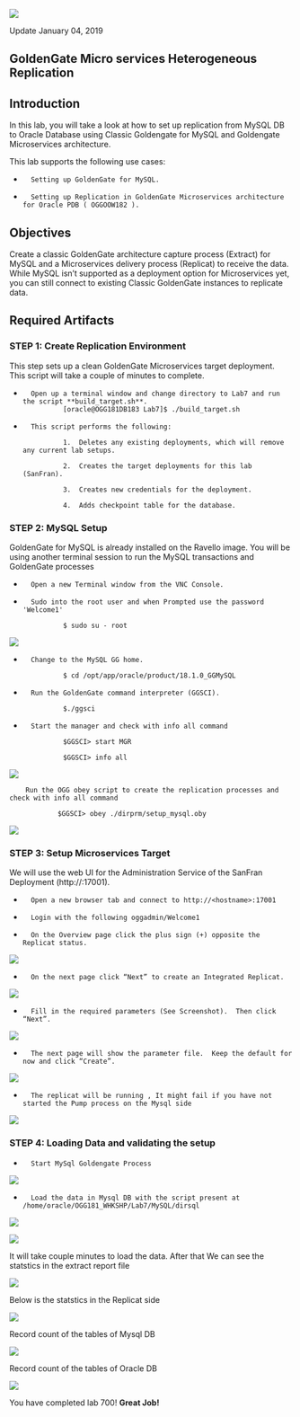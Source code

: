 ![](images/700/Lab700_image100.PNG)

Update January 04, 2019

## GoldenGate Micro services Heterogeneous Replication
## Introduction

In this lab, you will take a look at how to set up replication from MySQL DB to Oracle Database using Classic Goldengate for MySQL and Goldengate Microservices architecture.

This lab supports the following use cases:

-       Setting up GoldenGate for MySQL.
-       Setting up Replication in GoldenGate Microservices architecture for Oracle PDB ( OGGOOW182 ).

## Objectives

Create a classic GoldenGate architecture capture process (Extract) for MySQL and a Microservices delivery process (Replicat) to receive the data.  While MySQL isn’t supported as a deployment option for Microservices yet, you can still connect to existing Classic GoldenGate instances to replicate data.

## Required Artifacts

### **STEP 1**: Create Replication Environment
This step sets up a clean GoldenGate Microservices target deployment.  This script will take a couple of minutes to complete.

-       Open up a terminal window and change directory to Lab7 and run the script **build_target.sh**.
                [oracle@OGG181DB183 Lab7]$ ./build_target.sh 

-       This script performs the following:

                1.	Deletes any existing deployments, which will remove any current lab setups.

                2.	Creates the target deployments for this lab (SanFran).

                3.	Creates new credentials for the deployment.

                4.	Adds checkpoint table for the database. 

### **STEP 2**: MySQL Setup

GoldenGate for MySQL is already installed on the Ravello image.  You will be using another terminal session to run the MySQL transactions and GoldenGate processes

-       Open a new Terminal window from the VNC Console.

-       Sudo into the root user and when Prompted use the password 'Welcome1'

                $ sudo su - root

![](images/700/Lab700_image115.png) 

-       Change to the MySQL GG home.

                $ cd /opt/app/oracle/product/18.1.0_GGMySQL

-       Run the GoldenGate command interpreter (GGSCI).

                $./ggsci

-       Start the manager and check with info all command

                $GGSCI> start MGR

                $GGSCI> info all

![](images/700/Lab700_image101.png)

        Run the OGG obey script to create the replication processes and check with info all command

                $GGSCI> obey ./dirprm/setup_mysql.oby

![](images/700/Lab700_image102.png)

### **STEP 3**: Setup Microservices Target 

We will use the web UI for the Administration Service of the SanFran Deployment (http://<hostname>:17001).

-       Open a new browser tab and connect to http://<hostname>:17001 

-       Login with the following oggadmin/Welcome1

-       On the Overview page click the plus sign (+) opposite the Replicat status.

![](images/700/Lab700_image103.png)

-       On the next page click “Next” to create an Integrated Replicat.

![](images/700/Lab700_image104.png)

-       Fill in the required parameters (See Screenshot).  Then click “Next”.

![](images/700/Lab700_image105.png)

-       The next page will show the parameter file.  Keep the default for now and click “Create”.

![](images/700/Lab700_image106.png)

-       The replicat will be running , It might fail if you have not started the Pump process on the Mysql side

![](images/700/Lab700_image107.png)

### **STEP 4**: Loading Data and validating the setup

-       Start MySql Goldengate Process

![](images/700/Lab700_image108.png)

-       Load the data in Mysql DB with the script present at /home/oracle/OGG181_WHKSHP/Lab7/MySQL/dirsql

![](images/700/Lab700_image109.png)

![](images/700/Lab700_image110.png)

It will take couple minutes to load the data. After that We can see the statstics in the extract report file

![](images/700/Lab700_image111.png)

Below is the statstics in the Replicat side

![](images/700/Lab700_image112.png)

Record count of the tables of Mysql DB

![](images/700/Lab700_image113.png)

Record count of the tables of Oracle DB

![](images/700/Lab700_image114.png)

You have completed lab 700!   **Great Job!**